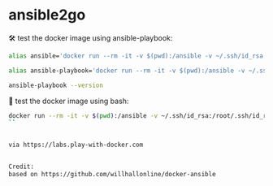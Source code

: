 # ansible2go

🛠 test the docker image using ansible-playbook:

```bash
alias ansible='docker run --rm -it -v $(pwd):/ansible -v ~/.ssh/id_rsa:/root/.ssh/id_rsa --workdir=/ansible devopsteamsdb/devopsteamsdb:ansible2go_latest ansible $@'

alias ansible-playbook='docker run --rm -it -v $(pwd):/ansible -v ~/.ssh/id_rsa:/root/.ssh/id_rsa --workdir=/ansible devopsteamsdb/devopsteamsdb:ansible2go_latest ansible-playbook $@'

ansible-playbook --version
```


🚀 test the docker image using bash:

```bash
docker run --rm -it -v $(pwd):/ansible -v ~/.ssh/id_rsa:/root/.ssh/id_rsa --workdir=/ansible devopsteamsdb/devopsteamsdb:ansible2go_latest bash
``


via https://labs.play-with-docker.com


Credit:
based on https://github.com/willhallonline/docker-ansible
